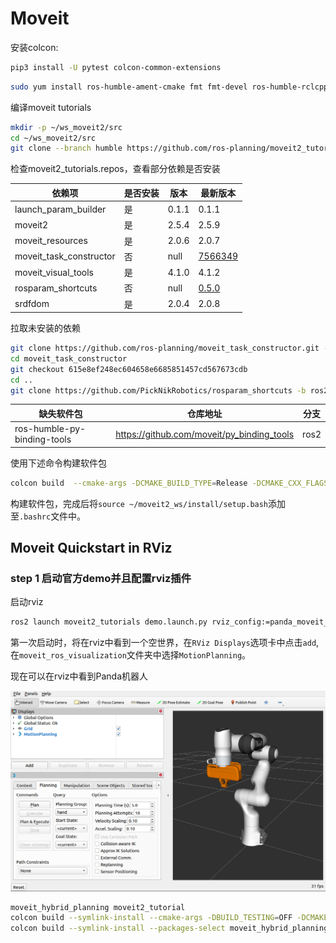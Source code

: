 # Moveit

安装colcon:

```bash
pip3 install -U pytest colcon-common-extensions
```



```bash
sudo yum install ros-humble-ament-cmake fmt fmt-devel ros-humble-rclcpp* ros-humble-eigen3-cmake-module ros-humble-moveit-msgs ros-humble-rsl ros-humble-pybind11-vendor ros-humble-tf2-eigen ros-humble-rviz* ros-humble-rosidl-default-generators ros-humble-angles ros-humble-rclcpp-lifecycle ros-humble-common-interfaces ros-humble-eigen-stl-containers ros-humble-geometric-shapes ros-humble-kdl-parser ros-humble-ruckig ros-humble-srdfdom ros-humble-tf2-* ros-humble-control-* ros-humble-controller-* ros-humble-cv-bridge  ros-humble-graph-msgs ros-humble-warehouse-ros ros-humble-ompl ros-humble-xacro ros-humble-filters ros-humble-ackermann-msgs
```



编译moveit tutorials

```bash
mkdir -p ~/ws_moveit2/src
cd ~/ws_moveit2/src
git clone --branch humble https://github.com/ros-planning/moveit2_tutorials
```

检查moveit2_tutorials.repos，查看部分依赖是否安装

| 依赖项                  | 是否安装 | 版本  | 最新版本                                                     |
| ----------------------- | -------- | ----- | ------------------------------------------------------------ |
| launch_param_builder    | 是       | 0.1.1 | 0.1.1                                                        |
| moveit2                 | 是       | 2.5.4 | 2.5.9                                                        |
| moveit_resources        | 是       | 2.0.6 | 2.0.7                                                        |
| moveit_task_constructor | 否       | null  | [7566349](https://github.com/moveit/moveit_task_constructor/commit/756634951326ae17ae099882f7110c6f1d0a98c0) |
| moveit_visual_tools     | 是       | 4.1.0 | 4.1.2                                                        |
| rosparam_shortcuts      | 否       | null  | [0.5.0](https://github.com/PickNikRobotics/rosparam_shortcuts/tree/ros2) |
| srdfdom                 | 是       | 2.0.4 | 2.0.8                                                        |

拉取未安装的依赖

```bash
git clone https://github.com/ros-planning/moveit_task_constructor.git -b humble
cd moveit_task_constructor
git checkout 615e8ef248ec604658e6685851457cd567673cdb
cd ..
git clone https://github.com/PickNikRobotics/rosparam_shortcuts -b ros2
```

| 缺失软件包                  | 仓库地址                                   | 分支 |
| --------------------------- | ------------------------------------------ | ---- |
| ros-humble-py-binding-tools | https://github.com/moveit/py_binding_tools | ros2 |

使用下述命令构建软件包

```bash
colcon build  --cmake-args -DCMAKE_BUILD_TYPE=Release -DCMAKE_CXX_FLAGS_RELEASE="-DBOOST_TIMER_ENABLE_DEPRECATED"
```

构建软件包，完成后将`source ~/moveit2_ws/install/setup.bash`添加至`.bashrc`文件中。

## Moveit Quickstart in RViz

### step 1 启动官方demo并且配置rviz插件

启动rviz

````bash
ros2 launch moveit2_tutorials demo.launch.py rviz_config:=panda_moveit_config_demo_empty.rviz
````

第一次启动时，将在rviz中看到一个空世界，在`RViz Displays`选项卡中点击`add`,在`moveit_ros_visualization`文件夹中选择`MotionPlanning`。

现在可以在rviz中看到Panda机器人

![rviz_start](./imgs/rviz_start.png)

```bash
moveit_hybrid_planning moveit2_tutorial
colcon build --symlink-install --cmake-args -DBUILD_TESTING=OFF -DCMAKE_CXX_FLAGS_RELEASE="-DBOOST_TIMER_ENABLE_DEPRECATED"
colcon build --symlink-install --packages-select moveit_hybrid_planning moveit2_tutorials --cmake-args -DBUILD_TESTING=OFF -DCMAKE_CXX_FLAGS_RELEASE="-DBOOST_TIMER_ENABLE_DEPRECATED" -DCMAKE_EXE_LINKER_FLAGS='-fuse-ld=lld' -DCMAKE_SHARED_LINKER_FLAGS='-fuse-ld=lld'
```

